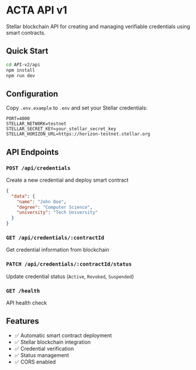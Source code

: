 # ACTA API v1

Stellar blockchain API for creating and managing verifiable credentials using smart contracts.

## Quick Start

```bash
cd API-v2/api
npm install
npm run dev
```

## Configuration

Copy `.env.example` to `.env` and set your Stellar credentials:

```env
PORT=4000
STELLAR_NETWORK=testnet
STELLAR_SECRET_KEY=your_stellar_secret_key
STELLAR_HORIZON_URL=https://horizon-testnet.stellar.org
```

## API Endpoints

### `POST /api/credentials`
Create a new credential and deploy smart contract

```json
{
  "data": {
    "name": "John Doe",
    "degree": "Computer Science",
    "university": "Tech University"
  }
}
```

### `GET /api/credentials/:contractId`
Get credential information from blockchain

### `PATCH /api/credentials/:contractId/status`
Update credential status (`Active`, `Revoked`, `Suspended`)

### `GET /health`
API health check

## Features

- ✅ Automatic smart contract deployment
- ✅ Stellar blockchain integration
- ✅ Credential verification
- ✅ Status management
- ✅ CORS enabled
